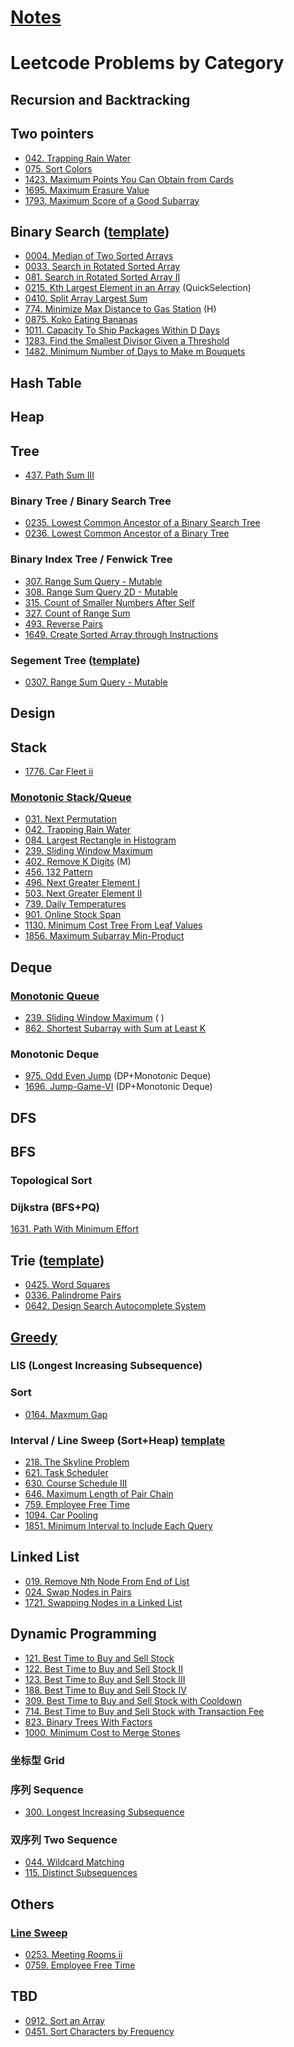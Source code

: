# [Notes](notes/readme.md)

# Leetcode Problems by Category

## Recursion and Backtracking

## Two pointers
* [042. Trapping Rain Water](lc0042_trapping_rain_water.py)
* [075. Sort Colors](lc0075_sort-colors.py)
* [1423. Maximum Points You Can Obtain from Cards](lc1423_maximum-points-you-can-obtain-from-cards.py)
* [1695. Maximum Erasure Value](lc1695_maximum-erasure-value.py)
* [1793. Maximum Score of a Good Subarray](lc1793_maximum-score-of-a-good-subarray.py)

## Binary Search ([template](template/binary_search.py))
* [0004. Median of Two Sorted Arrays](lc0004_median_of_two_sorted_arrays.py)
* [0033. Search in Rotated Sorted Array](lc0033_search-in-rotated-sorted-array.py)
* [081. Search in Rotated Sorted Array II](lc0081_search-in-rotated-sorted-array-ii.py)
* [0215. Kth Largest Element in an Array](lc0215_kth_largest_element_in_an_array.py) (QuickSelection)
* [0410. Split Array Largest Sum](lc0410_split-array-largest-sum.py)
* [774. Minimize Max Distance to Gas Station](lc0774_minimize-max-distance-to-gas-station.py) (H)
* [0875. Koko Eating Bananas](lc0875_koko-eating-bananas.py)
* [1011. Capacity To Ship Packages Within D Days](lc1011_capacity-to-ship-packages-within-d-days.py)
* [1283. Find the Smallest Divisor Given a Threshold](lc1283-find-the-smallest-divisor-given-a-threshold.py)
* [1482. Minimum Number of Days to Make m Bouquets](lc1482_minimum-number-of-days-to-make-m-bouquets.py)

## Hash Table

## Heap

## Tree
* [437. Path Sum III](lc0437_path-sum-iii.py)
### Binary Tree / Binary Search Tree
* [0235. Lowest Common Ancestor of a Binary Search Tree](lc0235_lowest-common-ancestor-of-a-binary-search-tree.py)
* [0236. Lowest Common Ancestor of a Binary Tree](lc0236_lowest-common-ancestor-of-a-binary-tree.py)
### Binary Index Tree / Fenwick Tree
- [307. Range Sum Query - Mutable](lc0307_range-sum-query-mutable.py)
- [308. Range Sum Query 2D - Mutable](lc0308_range-sum-query-2d-mutable.py)
- [315. Count of Smaller Numbers After Self](lc0315_count-of-smaller-numbers-after-self.py)
- [327. Count of Range Sum](lc0327_count-of-range-sum.py)
- [493. Reverse Pairs](lc0493_reverse-pairs.py)
- [1649. Create Sorted Array through Instructions](lc1649_create-sorted-array-through-instructions.py)
### Segement Tree ([template](template/tree/segment_tree.py))
* [0307. Range Sum Query - Mutable](lc0307_range-sum-query-mutable.py)

## Design

## Stack
* [1776. Car Fleet ii](lc1776_car-fleet-ii.py)
### [Monotonic Stack/Queue](notes/algo_monotonic_stack_deque.md)
* [031. Next Permutation](lc0031_next-permutation.py)
* [042. Trapping Rain Water](lc0042_trapping_rain_water.py)
* [084. Largest Rectangle in Histogram](lc0084_largest-rectangle-in-histogram.py)
* [239. Sliding Window Maximum](lc0239_sliding_window_maximum.py)
* [402. Remove K Digits](lc0402_remove_k_digits.py) (M)
* [456. 132 Pattern](lc0456_132_pattern.py)
* [496. Next Greater Element I](lc0496_next_greater_element_i.py)
* [503. Next Greater Element II](lc0503_next_greater_element_ii.py)
* [739. Daily Temperatures](lc0739_daily_temperatures.py)
* [901. Online Stock Span](lc0901_online_stock_span.py)
* [1130. Minimum Cost Tree From Leaf Values](lc1130_minimum_cost_tree_from_leaf_values.py)
* [1856. Maximum Subarray Min-Product](lc1856_maximum-subarray-min-product.py)

## Deque
### [Monotonic Queue](template/problems/sliding_window_max.py)
* [239. Sliding Window Maximum](lc0239_sliding_window_maximum.py) (  )
* [862. Shortest Subarray with Sum at Least K](lc0862_shortest_subarray_with_sum_at_least_k.py)
### Monotonic Deque
* [975. Odd Even Jump](lc0975_odd-even-jump.py) (DP+Monotonic Deque)
* [1696. Jump-Game-VI](lc1696_jump_game_vi.py) (DP+Monotonic Deque)

## DFS

## BFS
### Topological Sort
### Dijkstra (BFS+PQ)
[1631. Path With Minimum Effort](lc1631_path-with-minimum-effort.py)
## Trie ([template](template/tree/trie.py))
* [0425. Word Squares](lc0425_word_squares.py)
* [0336. Palindrome Pairs](lc0336_palindrome_pairs.py)
* [0642. Design Search Autocomplete System](lc0642_design-search-autocomplete-system.py)

## [Greedy](notes/aglo_greedy.md)
### LIS (Longest Increasing Subsequence)
### Sort
* [0164. Maxmum Gap](lc0164_maximum-gap.py)
### Interval / Line Sweep (Sort+Heap) [template](template/problems/array_interval_linesweep.py)
* [218. The Skyline Problem](lc0218_the-skyline-problem.py)
* [621. Task Scheduler](lc0621_task_scheduler.py)
* [630. Course Schedule III](lc0630_course-schedule-iii.py)
* [646. Maximum Length of Pair Chain](lc0646_maximum-length-of-pair-chain.py)
* [759. Employee Free Time](lc0759_employee-free-time.py)
* [1094. Car Pooling](lc1094_car_pooling.py)
* [1851. Minimum Interval to Include Each Query](lc1851_minimum-interval-to-include-each-query.py)

## Linked List
* [019. Remove Nth Node From End of List](lc0019_remove-nth-node-from-end-of-list.py)
* [024. Swap Nodes in Pairs](lc0024_swap-nodes-in-pairs.py)
* [1721. Swapping Nodes in a Linked List](lc1721_swapping-nodes-in-a-linked-list.py)

## Dynamic Programming
* [121. Best Time to Buy and Sell Stock](lc0121_best-time-to-buy-and-sell-stock.py)
* [122. Best Time to Buy and Sell Stock II](lc0122_best-time-to-buy-and-sell-stock-ii.py)
* [123. Best Time to Buy and Sell Stock III](lc0123_best-time-to-buy-and-sell-stock-iii.py)
* [188. Best Time to Buy and Sell Stock IV]()
* [309. Best Time to Buy and Sell Stock with Cooldown]()
* [714. Best Time to Buy and Sell Stock with Transaction Fee](lc0714_best_time_to_buy_and_sell_stock_with_transaction_fee.py)
* [823. Binary Trees With Factors](lc0823_binary-trees-with-factors.py)
* [1000. Minimum Cost to Merge Stones](lc1000_minimum-cost-to-merge-stones.py)
### 坐标型 Grid
### 序列 Sequence
* [300. Longest Increasing Subsequence](lc0300_longest-increasing-subsequence.py)
### 双序列 Two Sequence
* [044. Wildcard Matching](lc0044_wildcard-matching.py)
* [115. Distinct Subsequences](lc0115_distinct-subsequences.py)

## Others
### [Line Sweep](template/interval_line_sweep.py)
* [0253. Meeting Rooms ii](lc0253_meeting-rooms-ii.py)
* [0759. Employee Free Time](lc0759_employee-free-time.py)

## TBD
* [0912. Sort an Array](lc0912_sort_an_array.py)
* [0451. Sort Characters by Frequency](lc0451_sort-characters-by-frequency.py)
